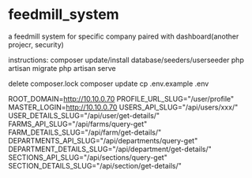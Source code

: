 # feedmill_system
a feedmill system for specific company
paired with dashboard(another projecr, security)

instructions:
composer update/install
database/seeders/userseeder
php artisan migrate
php artisan serve

delete composer.lock
composer update
cp .env.example .env

ROOT_DOMAIN=http://10.10.0.70
PROFILE_URL_SLUG="/user/profile"
MASTER_LOGIN=http://10.10.0.70
USERS_API_SLUG="/api/users/xxx/"
USER_DETAILS_SLUG="/api/user/get-details/"
FARMS_API_SLUG="/api/farms/query-get"
FARM_DETAILS_SLUG="/api/farm/get-details/"
DEPARTMENTS_API_SLUG="/api/departments/query-get"
DEPARTMENT_DETAILS_SLUG="/api/department/get-details/"
SECTIONS_API_SLUG="/api/sections/query-get"
SECTION_DETAILS_SLUG="/api/section/get-details/"
